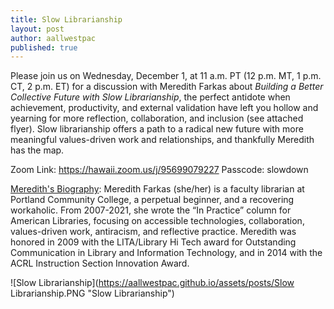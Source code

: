 ```yaml
---
title: Slow Librarianship
layout: post
author: aallwestpac
published: true
---
```


Please join us on Wednesday, December 1, at 11 a.m. PT (12 p.m. MT, 1 p.m. CT,
2 p.m. ET) for a discussion with Meredith Farkas about <i>Building a Better Collective Future with Slow Librarianship</i>, the perfect antidote when achievement, productivity, and external validation have left you hollow and yearning for more reflection, collaboration, and inclusion (see attached flyer).  Slow librarianship offers a path to a radical new future with more meaningful values-driven work and relationships, and thankfully Meredith has the map.

Zoom Link: https://hawaii.zoom.us/j/95699079227
Passcode: slowdown

<u>Meredith's Biography</u>:
Meredith Farkas (she/her) is a faculty librarian at Portland Community College, a perpetual beginner, and a recovering workaholic. From 2007-2021, she wrote the “In Practice” column for American Libraries, focusing on accessible technologies, collaboration, values-driven work, antiracism, and reflective practice. Meredith was honored in 2009 with the LITA/Library Hi Tech award for Outstanding Communication in Library and Information Technology, and in 2014 with the ACRL Instruction Section Innovation Award.

![Slow Librarianship](https://aallwestpac.github.io/assets/posts/Slow Librarianship.PNG "Slow Librarianship")
